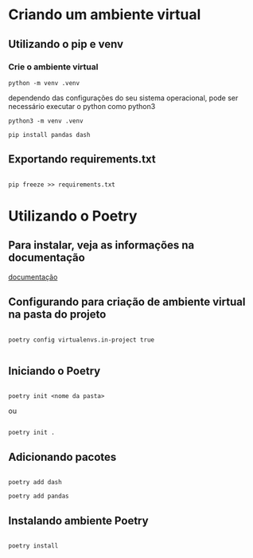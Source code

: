 # Criando um ambiente virtual

## Utilizando o pip e venv

### Crie o ambiente virtual 

```
python -m venv .venv
```

dependendo das configurações do seu sistema operacional, pode ser necessário executar o python como python3

```shell
python3 -m venv .venv

```

```shell
pip install pandas dash

```

## Exportando requirements.txt

```shell

pip freeze >> requirements.txt

```

# Utilizando o Poetry


## Para instalar, veja as informações na documentação

[documentação](https://python-poetry.org/docs/)

## Configurando para criação de ambiente virtual na pasta do projeto

```shell

poetry config virtualenvs.in-project true


```

## Iniciando o Poetry

```shell

poetry init <nome da pasta>

```

ou

```shell

poetry init .

```

## Adicionando pacotes


```shell

poetry add dash

poetry add pandas

```

## Instalando ambiente Poetry


```shell

poetry install

```


